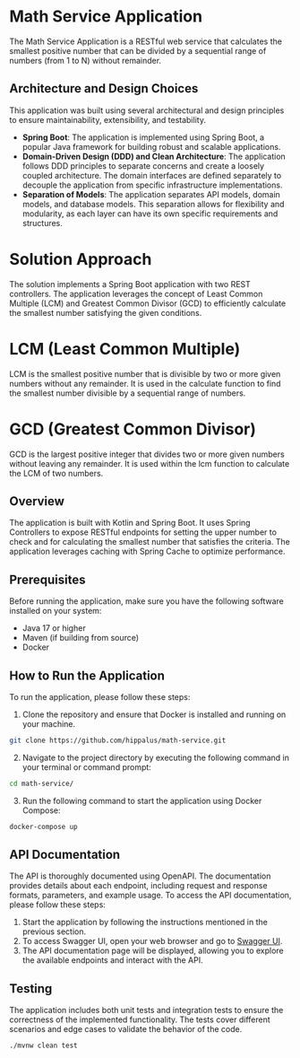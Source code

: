 # Math Service Application

The Math Service Application is a RESTful web service that calculates the smallest positive number that can be divided by a
sequential range of numbers (from 1 to N) without remainder.

## Architecture and Design Choices

This application was built using several architectural and design principles to ensure maintainability, extensibility,
and testability.

- **Spring Boot**: The application is implemented using Spring Boot, a popular Java framework for building robust and
  scalable applications.
- **Domain-Driven Design (DDD) and Clean Architecture**: The application follows DDD principles to separate concerns and
  create a loosely coupled architecture. The domain interfaces are defined separately to decouple the application from
  specific infrastructure implementations.
- **Separation of Models**: The application separates API models, domain models, and database models. This separation
  allows for flexibility and modularity, as each layer can have its own specific requirements and structures.

# Solution Approach

The solution implements a Spring Boot application with two REST controllers. The application leverages the concept of Least
Common Multiple (LCM) and Greatest Common Divisor (GCD) to efficiently calculate the smallest number satisfying the given
conditions.

# LCM (Least Common Multiple)

LCM is the smallest positive number that is divisible by two or more given numbers without any remainder. It is used in the
calculate function to find the smallest number divisible by a sequential range of numbers.

# GCD (Greatest Common Divisor)

GCD is the largest positive integer that divides two or more given numbers without leaving any remainder. It is used within the
lcm function to calculate the LCM of two numbers.

## Overview

The application is built with Kotlin and Spring Boot. It uses Spring Controllers to expose RESTful endpoints for setting the upper
number to check and for calculating the smallest number that satisfies the criteria. The application leverages caching with Spring
Cache to optimize performance.

## Prerequisites

Before running the application, make sure you have the following software installed on your system:

- Java 17 or higher
- Maven (if building from source)
- Docker

## How to Run the Application

To run the application, please follow these steps:

1. Clone the repository and ensure that Docker is installed and running on your machine.

 ```bash
git clone https://github.com/hippalus/math-service.git
```

2. Navigate to the project directory by executing the following command in your terminal or command prompt:

```bash
cd math-service/
```

3. Run the following command to start the application using Docker Compose:

```bash
docker-compose up
```

## API Documentation

The API is thoroughly documented using OpenAPI. The documentation provides details about each endpoint, including
request and response formats, parameters, and example usage. To access the API documentation, please follow these steps:

1. Start the application by following the instructions mentioned in the previous section.
2. To access Swagger UI, open your web browser and go to [Swagger UI](http://localhost:8080/swagger-ui.html).
3. The API documentation page will be displayed, allowing you to explore the available endpoints and interact with the
   API.

## Testing

The application includes both unit tests and integration tests to ensure the correctness of the implemented
functionality. The tests cover different scenarios and edge cases to validate the behavior of the code.

```bash
./mvnw clean test
```